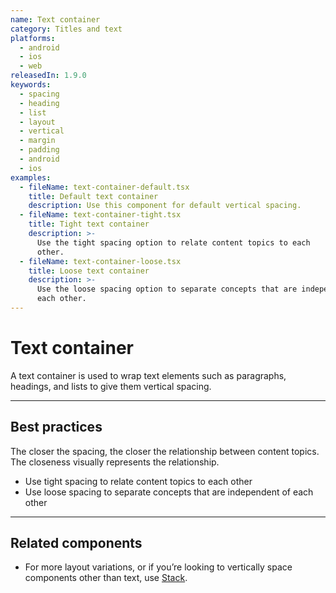 ```yaml
---
name: Text container
category: Titles and text
platforms:
  - android
  - ios
  - web
releasedIn: 1.9.0
keywords:
  - spacing
  - heading
  - list
  - layout
  - vertical
  - margin
  - padding
  - android
  - ios
examples:
  - fileName: text-container-default.tsx
    title: Default text container
    description: Use this component for default vertical spacing.
  - fileName: text-container-tight.tsx
    title: Tight text container
    description: >-
      Use the tight spacing option to relate content topics to each
      other.
  - fileName: text-container-loose.tsx
    title: Loose text container
    description: >-
      Use the loose spacing option to separate concepts that are independent of
      each other.
---
```


# Text container

A text container is used to wrap text elements such as paragraphs, headings, and lists to give them vertical spacing.

---

## Best practices

The closer the spacing, the closer the relationship between content topics. The closeness visually represents the relationship.

- Use tight spacing to relate content topics to each other
- Use loose spacing to separate concepts that are independent of each other

---

## Related components

- For more layout variations, or if you’re looking to vertically space components other than text, use [Stack](https://polaris.shopify.com/components/stack).
